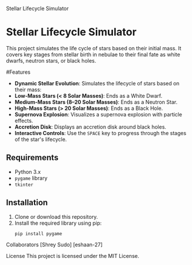 Stellar Lifecycle Simulator
 
# Stellar Lifecycle Simulator

This project simulates the life cycle of stars based on their initial mass. It covers key stages from stellar birth in nebulae to their final fate as white dwarfs, neutron stars, or black holes.

#Features

- **Dynamic Stellar Evolution**: Simulates the lifecycle of stars based on their mass:
- **Low-Mass Stars (< 8 Solar Masses)**: Ends as a White Dwarf.
- **Medium-Mass Stars (8–20 Solar Masses)**: Ends as a Neutron Star.
- **High-Mass Stars (> 20 Solar Masses)**: Ends as a Black Hole.
- **Supernova Explosion**: Visualizes a supernova explosion with particle effects.
- **Accretion Disk**: Displays an accretion disk around black holes.
- **Interactive Controls**: Use the `SPACE` key to progress through the stages of the star's lifecycle.

## Requirements

- Python 3.x
- `pygame` library
- `tkinter` 

## Installation

1. Clone or download this repository.
2. Install the required library using pip:
   ```bash
   pip install pygame
  Collaborators
[Shrey Sudo]
[eshaan-27]

License
This project is licensed under the MIT License.
